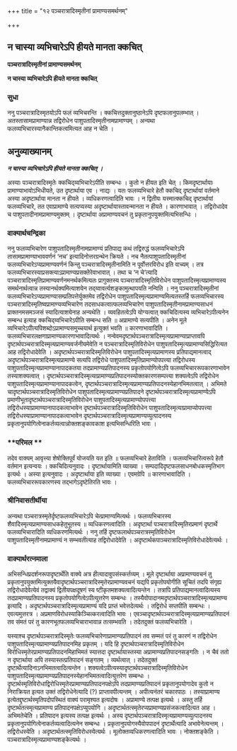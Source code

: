 +++
title = "१२ पञ्चरात्रादिस्मृतीनां प्रामाण्यसमर्थनम्"

+++


## न चास्या व्यभिचारेऽपि हीयते मानता क्कचित्

**पञ्चरात्रादिस्मृतीनां प्रामाण्यसमर्थनम्**

**न चास्या व्यभिचारेऽपि हीयते मानता क्कचित्**

### **सुधा**

ननु पञ्चरात्रादिस्मृतयोऽपि फलं व्यभिचरन्ति । क्कचित्तदुक्तानुष्ठानेऽपि दृष्टफलानुपलम्भात् । अतस्तासामप्रामाण्यान्न तद्विरोधेन पाशुपतादिस्मृतीनामप्रामाण्यम् । अन्यथा फलव्यभिचारस्यानैकान्तिकत्वमित्यत आह न चेति ।

## **अनुव्याख्यानम्**

***न चास्या व्यभिचारेऽपि हीयते मानता क्कचित् ।***

अस्याः पञ्चरात्रादिस्मृतेः क्कचिद्य्वभिचारेऽपीति सम्बन्धः । कुतो न हीयत इति चेत् । किमदृष्टार्थायाः प्रामाण्याभावोऽभिधीयते, उत दृष्टार्थाया एव । नाद्यः । यतः फलव्यभिचारे हेतौ क्कचिद् दृष्टार्थायां वर्तमाने अस्या अदृष्टार्थाया मानता न हीयते । व्यधिकरणत्वादिति भावः । न द्वितीयः यस्मात्क्कचिद् दृष्टार्थायां फलव्यभिचारे, तत एवाप्रामाण्ये सत्यप्यस्या अदृष्टार्थायास्तावन्मानता न हीयते । कारणाभावात् । तद्विरोधादेव च पाशुपतादीनामप्रामाण्यमुक्तम् । दृष्टार्थाया अप्रामाण्यवचनं तु प्रकृतानुपयुक्तमित्यभिसन्धिः ।

### **वाक्यार्थचन्द्रिका**

ननु फलव्यभिचारेण पाशुपतादिस्मृतीनामप्रामाण्यं प्रतिपाद्य कथं तद्विरुद्धं फलव्यभिचारेऽपि तासामप्रामाण्याभाववर्णनं ‘नच’ इत्यादिनोत्तरग्रन्थेन क्रियते । नच नैतत्पाशुपतादिस्मृतीनां फलव्यभिचारेऽप्यप्रामाण्यवर्णनं किन्तु पञ्चरात्रादिस्मृतीनामिति न पूर्वोत्तरविरोध इति वाच्यम् । तत्र फलव्यभिचारस्याप्रसक्त्याऽप्रामाण्यप्रसक्तेरेवाभावात् । तथा च ‘न चे’त्यादि पञ्चरात्रादिस्मृतिप्रामाण्यवर्णनमनर्थकमित्यतः प्रागुक्तस्य पञ्चरात्रादिस्मृतिविरोधेन पाशुपतादिस्मृत्यप्रामाण्यस्य समर्थनार्थत्वान्न तस्यानर्थक्यमित्याशयेन तद्य्वावर्त्यशङ्कामुत्थापयति नन्विति । ननु पञ्चरात्रादिस्मृतीनां फलव्यभिचारेऽप्यप्रामाण्यासम्प्रतिपत्तेर्युक्तमेव तद्विरोधेन पाशुपतादिस्मृत्यप्रामाण्यमित्यतस्तर्हि फलव्यभिचारस्य पञ्चरात्रादिस्मृतिष्वप्रामाण्यव्यभिचारेण तदसाधकत्वात्फलव्यभिचारेण पाशुपतादिस्मृतीनामप्रामाण्यसाधनं प्राक्तनमसमञ्जसं स्यादित्याशयेनाह अन्यथेति । व्यवहितत्वेऽपि योग्यत्वात् क्कचिदित्यस्य व्यभिचारेऽपीत्यनेन सम्बन्ध इत्याह क्कचिद्य्वभिचारेऽपीति सम्बन्ध सति ॥ अप्रामाण्ये सत्यपीति । अनेन मूले व्यभिचारेऽपीत्यपिशब्दोऽप्रामाण्यसमुच्चयार्थ इत्युक्तं भवति ॥ कारणाभावादिति । फलव्यभिचारलक्षणाप्रामाण्यकारणाभावादित्यर्थः । नन्वेवमदृष्टार्थपञ्चरात्रादिस्मृत्यप्रामाण्याप्राप्तावपि दृष्टार्थपञ्चरात्रादिस्मृत्यप्रामाण्यवर्जनीयमेवेति न पञ्चरात्रादिस्मृतिविरोधेन पाशुपतादिस्मृत्यप्रामाण्यसिद्धिरित्यत आह तद्विरोधादेवेति । अदृष्टार्थपञ्चरात्रादिस्मृतिविरोधेन पाशुपतादिस्मृत्यप्रामाणस्य प्रतिपाद्यमानत्वाद् अदृष्टार्थपञ्चरात्रादिस्मृत्यप्रामाण्ये सत्यपि तद्विरोधे पाशुपतादिस्मृतिप्रामाण्योपपत्त्या तद्विरोधस्य पाशुपतादिस्मृत्यप्रामाण्यानापादकतया तदप्रामाण्यप्रतिपादनस्य प्रकृतोपयोगित्वेऽपि फलव्यभिचाररूपकारणाभावेन तस्याशक्यत्वात् । दृष्टार्थपञ्चरात्रादिस्मृत्याप्रामाण्यप्रतिपादनस्योक्तकारणसम्पत्त्या शक्यत्वेऽपि तद्विरोधेन पाशुपतादिस्मृत्यप्रामाण्यानापादकत्वेन, दृष्टार्थपञ्चरात्रादिस्मृत्यप्रामाण्यप्रतिपादनस्येहानभिमतत्वात् । अभिमते चादृष्टार्थपञ्चरात्रादिस्मृतिविरोधेन पाशुपतादिस्मृत्यप्रामाण्यप्रतिपादने दृष्टार्थपञ्चरात्रादिस्मृत्यप्रामाण्येऽपि प्रमाणीभूतादृष्टार्थपञ्चरात्रादिस्मृतिविरोधेन पाशुपतादिस्मृत्यप्रामाण्योपपत्त्या तद्विरोधस्याप्रामाण्यानापादकत्वाभावेन दृष्टार्थपञ्चरात्रादिस्मृतिविरोधेन पाशुपतादिस्मृत्याप्रामाप्योपपत्त्या तद्विरोधस्याप्रामाण्यानापादकत्वाभावेन दृष्टार्थपञ्चरात्रादिस्मृत्यप्रामाण्यव्युत्पादनस्य प्रकृतानुपयोगित्वेनाकर्तव्यत्वान्नोक्तशङ्कावकाश इत्यभिसन्धिरिति भावः ।

### **परिमल **

तदेव वाक्यम् आवृत्त्या शेषोक्तिपूर्वं योजयति यत इति ॥ फलव्यभिचारे हेताविति । फलव्यभिचारित्वरूपे हेतौ वर्तमान इत्यन्वयः । क्कचिदित्यनुवादः । दृष्टार्थायामिति व्याख्या । सम्पदादिदृष्टफलसाधनबोधकस्मृतिभाग इत्यर्थः । अस्या इत्यनुवादः । अदृष्टार्थाया इति व्याख्या । एवमग्रेपि ॥ कारणाभावादिति । फलव्यभिचाररूपकारणस्य तद्भागेऽदृष्टेतिरति भावः ।

### **श्रीनिवासतीर्थीया**

अन्यथा पञ्चरात्रस्मृतेर्दृष्टफलव्यभिचारेऽपि चेत्प्रामाण्यमित्यर्थः । फलव्यभिचारस्य शैवादिस्मृत्यप्रामाण्यसाधकहेतुभूतस्य ॥ व्यधिकरणत्वादिति । अदृष्टार्था पञ्चरात्रादिस्मृतिरप्रमाणं दृष्टार्थे फलव्यभिचारादिति व्यधिकरणमित्यर्थः । ननु तर्हि दृष्टफलार्थपञ्चरात्रस्मृतिविरोधेन पाशुपतादिस्मृतीनामप्रामाण्यं न सम्भवतीत्याह तद्विरोधादेवेति । अदृष्टार्थकपाञ्चरात्रादिस्मृतिविरोधादेवेत्यर्थः ।

### **वाक्यार्थरत्नमाला**

अभिसन्धिप्रदर्शनरूपादृष्टार्थेति वाक्ये अत्र हीत्यादावुपसंस्कर्त्तव्यम् । मूले दृष्टार्थाया अप्रामाण्यवचनं तु प्रकृतानुपयुक्तमित्युक्तयैवादृष्टार्थपञ्चरात्रादिस्मृतेरप्रामाण्यवचनं यद्यपि प्रकृतोपयोगीति सूचितं तदपि संगृह्य तद्विरोधादेवेत्येवं तद्वाक्यं द्वितीयपक्षदूषणं स्य ष्टीकृतमशक्यत्वादित्यन्तेन । तत्रापि प्रतिपाद्यमानत्वादित्यस्य तदप्रामाण्यप्रतिपादनस्य प्रकृतोपयोगित्वेऽपीत्युत्तरेण सम्बन्धः । तस्यैवोपादानमदृष्टार्थपञ्चरात्रादिस्मृत्यप्रामाण्य इत्यादि । अदृष्टार्थपञ्चरात्रादिस्मृत्यप्रामाण्यं यदि प्राप्तं भवेत्तदेत्यर्थः । तद्विरोधे सप्तपीति सम्बन्धः । एवत्यमुत्तरत्र । अप्रमाणविरोधस्याकिञ्चित्करत्वादिति भावः । एवञ्चादृष्टार्थपञ्चरात्रादिस्मृत्यप्रामाण्यप्रतिपादनं तव संमतं परं तु कारणभूतफलव्यभिचाराभावान्न तत्सम्भवति । तदेतदुक्तं फलव्यभिचारेति ।

यस्याश्च दृष्टार्थपञ्चरात्रादिस्मृतेः फलव्यभिचारेणाप्रामाण्यप्रतिपादनं तव सम्मतं परं तु कारणं न तद्विरोधेन पाशुपतादिस्मृत्यप्रामाण्यप्रतिपादनमिह प्रकृतम् । यदि हि दृष्टार्थपञ्चरात्रादिस्मृतिविरोधेन विरोधिस्मृतेरप्रामाण्यप्रतिपादनमिहाभिमतं स्यात्तदा दृष्टार्थायास्तस्या अप्रामाण्यप्रतिपादनसङ्गतिः । न चैवं ततो न दृष्टार्थाया अपि तस्यास्तत्प्रतिपादनं सङ्गतम् । व्यर्थत्वात् । तदेतदुक्तं दृष्टार्थेत्यादिनाऽनभिमतत्वादित्यन्तेन । शक्यत्वेऽपीत्यस्यादृष्टार्थपञ्चरात्रादिस्मृतिविरोधेन पाशुपतादिस्मृत्यप्रामाण्यप्रतिपादनस्येहानभिमतत्वादित्युत्तरेण सम्बन्धः । दृष्टार्थस्मृतिविरोधाद्विरोधिस्मृतेरप्रामाण्यप्रतिपादनपक्षेऽपि तदप्रामाण्यप्रतिपादनं प्रकृतानुपयोगादेव कुतो न निराक्रियत इत्यत उक्तं तद्विरोधेनेत्यादि (?) प्राप्तावपीत्यन्तम् । अपीत्यनंतरं चकारपाठः । तस्याप्रामाण्य इत्येतद्दृष्टार्थस्मृतिपदोपस्थितं वाक्यं परामृश्यत इत्यदोषः । अप्रामाण्ये तत्पक्ष इत्यर्थः । अस्तु तर्हि दृष्टार्थतत्स्मृत्यप्रामाण्य प्रतिपादनपक्षेऽप्युपयोगि । अदृष्टार्थतत्स्मृतेरप्यप्रामाण्यप्रसंजकत्वादित्यत आह । अभिमतेचेति । प्रतिपादन इत्यस्य तत्पक्ष इत्यर्थः । अस्य दृष्टार्थपञ्चरात्रादिस्मृत्यप्रामाण्यव्युत्पादनस्य प्रकृतानुपयोगित्वेनाकर्तव्यत्वादित्यनेन सम्बन्धः । प्रकृतानुपयोगस्यैवोपपादनं दृष्टार्थेत्यादि अभावेनेत्यन्तम् । तद्विरोधस्येति । अदृष्टार्थतत्स्मृतिविरोधस्येत्यर्थः । मूलोक्तव्यधिकरणत्वादिति भावः । नोक्तशङ्केति । पञ्चरात्रादिस्मृत्यप्रामाण्यशङ्केत्यर्थः ।

